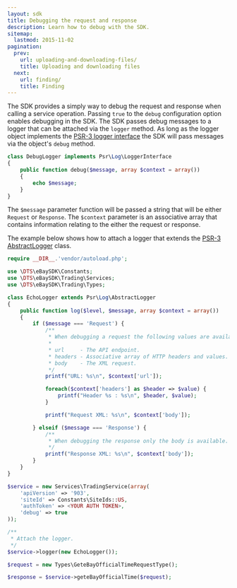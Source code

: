 ```yaml
---
layout: sdk
title: Debugging the request and response
description: Learn how to debug with the SDK.
sitemap:
  lastmod: 2015-11-02
pagination:
  prev:
    url: uploading-and-downloading-files/
    title: Uploading and downloading files
  next:
    url: finding/
    title: Finding
---
```

The SDK provides a simply way to debug the request and response when calling a service operation. Passing `true` to the `debug` configuration option enables debugging in the SDK. The SDK passes debug messages to a logger that can be attached via the `logger` method. As long as the logger object implements the [PSR-3 logger interface](http://www.php-fig.org/psr/psr-3/) the SDK will pass messages via the object's `debug` method.

```php
class DebugLogger implements Psr\Log\LoggerInterface
{
    public function debug($message, array $context = array())
    {
        echo $message;
    }
}
```

The `$message` parameter function will be passed a string that will be either  `Request` or `Response`. The `$context` parameter is an associative array that contains information relating to the either the request or response.

The example below shows how to attach a logger that extends the [PSR-3 AbstractLogger](https://github.com/php-fig/log/blob/master/Psr/Log/AbstractLogger.php) class. 

```php
require __DIR__.'vendor/autoload.php';

use \DTS\eBaySDK\Constants;
use \DTS\eBaySDK\Trading\Services;
use \DTS\eBaySDK\Trading\Types;

class EchoLogger extends Psr\Log\AbstractLogger
{
    public function log($level, $message, array $context = array())
    {
        if ($message === 'Request') {
            /**
             * When debugging a request the following values are available
             *
             * url     - The API endpoint.
             * headers - Associative array of HTTP headers and values.
             * body    - The XML request.
             */
            printf("URL: %s\n", $context['url']);

            foreach($context['headers'] as $header => $value) {
                printf("Header %s : %s\n", $header, $value);
            }

            printf("Request XML: %s\n", $context['body']);

        } elseif ($message === 'Response') {
            /**
             * When debugging the response only the body is available.
             */
            printf("Response XML: %s\n", $context['body']);
        }
    }
}

$service = new Services\TradingService(array(
    'apiVersion' => '903',
    'siteId' => Constants\SiteIds::US,
    'authToken' => <YOUR AUTH TOKEN>,
    'debug' => true
));

/**
 * Attach the logger.
 */
$service->logger(new EchoLogger());

$request = new Types\GeteBayOfficialTimeRequestType();

$response = $service->geteBayOfficialTime($request);
```
